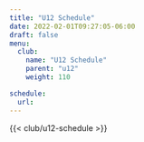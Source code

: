 ```yaml
---
title: "U12 Schedule"
date: 2022-02-01T09:27:05-06:00
draft: false
menu:
  club:
    name: "U12 Schedule"
    parent: "u12"
    weight: 110

schedule:
  url:
---
```


{{< club/u12-schedule >}}